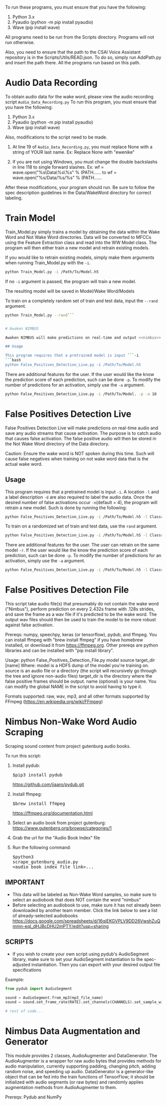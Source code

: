 To run these programs, you must ensure that you have the following:

1. Python 3.x
2. Pyaudio (python -m pip install pyaudio)
3. Wave (pip install wave)

All programs need to be run from the Scripts directory. Programs will not run otherwise.

Also, you need to ensure that the path to the CSAI Voice Assistant repository is in the Scripts/Utils/READ.json. To do so, simply run 
AddPath.py and insert the path there. All the programs run based on this path. 

# Audio Data Recording

To obtain audio data for the wake word, please view the audio recording script ```Audio_Data_Recording.py```
To run this program, you must ensure that you have the following:

1. Python 3.x
2. Pyaudio (python -m pip install pyaudio)
3. Wave (pip install wave)

Also, modifications to the script need to be made. 

1. At line 19 of ```Audio_Data_Recording.py```, you must replace None with a string of YOUR last name. 
   Ex: Replace None with "ewenike"
  
2. If you are not using Windows, you must change the double backslashs in line 118 to single forward slashes.
   Ex: wf = wave.open("%s\\Data\\%s\\%s" % (PATH...... to wf = wave.open("%s/Data/%s/%s" % (PATH......
   
After these modifications, your program should run. Be sure to follow the spec description guidelines in the Data/WakeWord directory for correct labeling. 

# Train Model

Train_Model.py simply trains a model by obtaining the data within the Wake Word and Not Wake Word directories. Data will be converted to MFCCs using the Feature Extraction class and read into the WW Model class. The program will then either train a new model and retrain existing models.

If you would like to retrain existing models, simply make them arguments when running Train_Model.py with the ```-i```. 

```bash 
python Train_Model.py -i /Path/To/Model.h5
```

If no ```-i``` argument is passed, the program will train a new model. 

The resulting model will be saved in Model/Wake Word/Models 

To train on a completely random set of train and test data, input the ```--rand``` argument.

```bash 
python Train_Model.py --rand```


# Awaken NIMBUS

Awaken NIMBUS will make predictions on real-time and output <<nimbus>> on consecutive positive activations ```-a```.

## Usage

This program requires that a pretrained model is input ```-i
```bash 
python False_Positives_Detection_Live.py -i /Path/To/Model.h5
``` 

There are additional features for the user. If the user would like the know the prediction score of each prediction, such can be done ```-p```. To modify the number of predictions for an activation, simply use the ```-a``` argument.

```bash 
python False_Positives_Detection_Live.py -i /Path/To/Model. -p -a 10 
```


# False Positives Detection Live

False Positives Detection Live will make predictions on real-time audio and save any audio streams that cause activation. The purpose is to catch audio that causes false activation. The false positive audio will then be stored in the Not Wake Word directory of the Data directory. 

Caution: Ensure the wake word is NOT spoken during this time. Such will cause false negatives when training on not wake word data that is the actual wake word.

## Usage

This program requires that a pretrained model is input ```-i```. A location ```-l``` and a label description ```-d``` are also required to label the audio data. Once the desired number of false activations occur ```-n```(default = 4), the program will retrain a new model. Such is done by running the following:

```bash 
python False_Positives_Detection_Live.py -i /Path/To/Model.h5 -l Classroom -d serious-iss -n 7
``` 

To train on a randomized set of train and test data, use the ```rand``` argument.

```bash 
python False_Positives_Detection_Live.py -i /Path/To/Model.h5 -l Classroom -d serious-iss --rand
``` 

There are additional features for the user. The user can retrain on the same model ```-r```. If the user would like the know the prediction score of each prediction, such can be done ```-p```. To modify the number of predictions for an activation, simply use the ```-a``` argument. 

```bash 
python False_Positives_Detection_Live.py -i /Path/To/Model.h5 -l Classroom -d serious-iss -n 7 -p -a 10 -r
```

# False Positives Detection File

This script take audio file(s) that presumably do not contain the wake word
("Nimbus"), perform prediction on every 2.432s frame with .128s strides, and
save the frame as a wav file if it's predicted to be the wake word. The output
wav files should then be used to train the model to be more robust against
false activation.

Prereqs: numpy, speechpy, keras (or tensorflow), pydub, and ffmpeg. You can
install ffmpeg with "brew install ffmpeg" if you have homebrew installed, or
download it from https://ffmpeg.org. Other prereqs are python libraries and can
be installed with "pip install library".

Usage:  python False_Positives_Detection_File.py model source target_dir [name]
Where:  model is a HDF5 dump of the model you're training on.
        source is an audio file or a directory (the script will recursively go
            through the tree and ignore non-audio files)
        target_dir is the directory where the false positive frames should be
            output.
        name (optional) is your name. You can modify the global NAME in the
            script to avoid having to type it.

Formats supported: raw, wav, mp3, and all other formats supported by FFmpeg
(https://en.wikipedia.org/wiki/FFmpeg)


# Nimbus Non-Wake Word Audio Scraping

Scraping sound content from project gutenburg audio books.

To run this script:
  1. Install pydub:   <pre>$pip3 install pydub</pre>      https://github.com/jiaaro/pydub.git

  2. Install ffmpeg:  <pre>$brew install ffmpeg</pre>    https://ffmpeg.org/documentation.html

  3. Select an audio book from project gutenburg:      https://www.gutenberg.org/browse/categories/1
  4. Grab the url for the "Audio Book Index" file
  5. Run the following command: <pre>$python3 scrape_gutenburg_audio.py <audio_book_index_file_link>...</pre>

  ## IMPORTANT
  - This data will be labeled as Non-Wake Word samples, so make sure to select an audiobook that does NOT contain the word "nimbus"
  - Before selecting an audiobook to use, make sure it has not already been downloaded by another team member.  Click the link below to see a list of already-selected audiobooks
  https://docs.google.com/spreadsheets/d/16qjEKGVPLV9DD26VwshZuQmmn-eqI_dHJBcDHU2mPTY/edit?usp=sharing

  ## SCRIPTS

  - If you wish to create your own script using pydub's AudioSegment library, make sure to set your AudioSegment instantiation to the spec-adjusted instantiation.  Then you can export with your desired output file specifications

  Example:
  ```python
  from pydub import AudioSegment

  sound = AudioSegment.from_mp3(mp3_file_name)
  sound = sound.set_frame_rate(RATE).set_channels(CHANNELS).set_sample_width(FORMAT)

  # rest of code...
  ```

# Nimbus Data Augmentation and Generator

This module provides 2 classes, AudioAugmenter and DataGenerator. The AudioAugmenter is a wrapper for raw audio bytes that provides methods for audio manipulation, currently supporting padding, changing pitch, adding random noise, and speeding up audio. DataGenerator is a generator-like object that can be fed into the train functions of TensorFlow; it should be initialized with
audio segments (or raw bytes) and randomly applies augmentation methods from AudioAugmenter to them.

Prereqs: Pydub and NumPy

